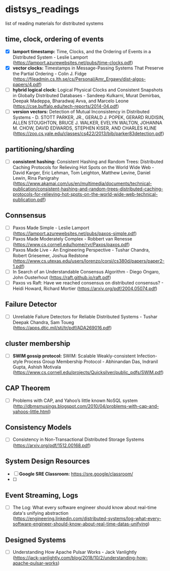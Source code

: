 # distsys_readings

list of reading materials for distributed systems

## time, clock, ordering of events

- [x] **lamport timestamp:** Time, Clocks, and the Ordering of Events in a Distributed System - Leslie Lamport (<https://lamport.azurewebsites.net/pubs/time-clocks.pdf>)
- [x] **vector clocks:** Timestamps in Message-Passing Systems That Preserve the Partial Ordering - Colin J. Fidge (<https://fileadmin.cs.lth.se/cs/Personal/Amr_Ergawy/dist-algos-papers/4.pdf>)
- [ ] **hybrid logical clock:** Logical Physical Clocks and Consistent Snapshots in Globally Distributed Databases - Sandeep Kulkarni, Murat Demirbas, Deepak Madeppa, Bharadwaj Avva, and Marcelo Leone (<https://cse.buffalo.edu/tech-reports/2014-04.pdf>)
- [ ] **version vectors:** Detection of Mutual Inconsistency in Distributed Systems - D. STOTT PARKER, JR., GERALD J. POPEK, GERARD RUDISIN, ALLEN STOUGHTON, BRUCE J. WALKER, EVELYN WALTON, JOHANNA M. CHOW, DAVID EDWARDS, STEPHEN KISER, AND CHARLES KLINE (<https://zoo.cs.yale.edu/classes/cs422/2013/bib/parker83detection.pdf>)

## partitioning/sharding

- [ ] **consistent hashing:** Consistent Hashing and Random Trees: Distributed Caching Protocols for Relieving Hot Spots on the World Wide Web - David Karger, Eric Lehman, Tom Leighton, Matthew Levine, Daniel Lewin, Rina Panigrahy (<https://www.akamai.com/us/en/multimedia/documents/technical-publication/consistent-hashing-and-random-trees-distributed-caching-protocols-for-relieving-hot-spots-on-the-world-wide-web-technical-publication.pdf>)

## Connsensus
- [ ] Paxos Made Simple - Leslie Lamport (https://lamport.azurewebsites.net/pubs/paxos-simple.pdf)
- [ ] Paxos Made Moderately Complex - Robbert van Renesse (https://www.cs.cornell.edu/home/rvr/Paxos/paxos.pdf)
- [ ] Paxos Made Live - An Engineering Perspective - Tushar Chandra, Robert Griesemer, Joshua Redstone (https://www.cs.utexas.edu/users/lorenzo/corsi/cs380d/papers/paper2-1.pdf)
- [ ] In Search of an Understandable Consensus Algorithm - Diego Ongaro, John Ousterhout (https://raft.github.io/raft.pdf)
- [ ] Paxos vs Raft: Have we reached consensus on distributed consensus? - Heidi Howard, Richard Mortier (https://arxiv.org/pdf/2004.05074.pdf)

## Failure Detector
- [ ] Unreliable Failure Detectors for Reliable Distributed Systems - Tushar Deepak Chandra, Sam Toueg (https://apps.dtic.mil/sti/tr/pdf/ADA269016.pdf)


## cluster membership

- [ ] **SWIM gossip protocol:** SWIM: Scalable Weakly-consistent Infection-style Process Group Membership
Protocol - Abhinandan Das, Indranil Gupta, Ashish Motivala (<https://www.cs.cornell.edu/projects/Quicksilver/public_pdfs/SWIM.pdf>)


## CAP Theorem

- [ ] Problems with CAP, and Yahoo’s little known NoSQL system (http://dbmsmusings.blogspot.com/2010/04/problems-with-cap-and-yahoos-little.html)

## Consistency Models

- [ ] Consistency in Non-Transactional
Distributed Storage Systems (https://arxiv.org/pdf/1512.00168.pdf)

## System Design Resources

- [ ] **Google SRE Classroom:** https://sre.google/classroom/
- [ ] 

## Event Streaming, Logs
- [ ] The Log: What every software engineer should know about real-time data's unifying abstraction (https://engineering.linkedin.com/distributed-systems/log-what-every-software-engineer-should-know-about-real-time-datas-unifying)

## Designed Systems
- [ ] Understanding How Apache Pulsar Works - Jack Vanlightly (https://jack-vanlightly.com/blog/2018/10/2/understanding-how-apache-pulsar-works)
